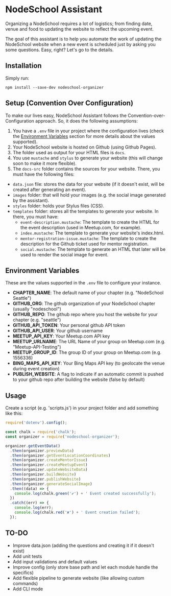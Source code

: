 # NodeSchool Assistant

Organizing a NodeSchool requires a lot of logistics; from finding date, venue and food to updating the website to
reflect the upcoming event.

The goal of this assistant is to help you automate the work of updating the NodeSchool website when a new event is
scheduled just by asking you some questions. Easy, right? Let's go to the details.

## Installation

Simply run:
```
npm install --save-dev nodeschool-organizer
```

## Setup (Convention Over Configuration)

To make our lives easy, NodeSchool Assistant follows the Convention-over-Configuration approach. So, it does the
following assumptions:

1. You have a `.env` file in your project where the configuration lives (check the [Environment Variables](#environment-variables)
section for more details about the values supported).
1. Your NodeSchool website is hosted on Github (using Github Pages).
1. The folder used as output for your HTML files is `docs`.
1. You use `mustache` and `stylus` to generate your website (this will change soon to make it more flexible).
1. The `docs-src` folder contains the sources for your website. There, you must have the following files:
  * `data.json` file: stores the data for your website (if it doesn't exist, will be created after generating an event).
  * `images` folder: that will hold your images (e.g. the social image generated by the assistant).
  * `styles` folder: holds your Stylus files (CSS).
  * `templates` folder: stores all the templates to generate your website. In there, you must have:
    * `event-description.mustache`: The template to create the HTML for the event description (used in Meetup.com, for example).
    * `index.mustache`: The template to generate your website's index.html.
    * `mentor-registration-issue.mustache`: The template to create the description for the Github ticket used for mentor registration.
    * `social.mustache`: The template to generate an HTML that later will be used to render the social image for event.

## Environment Variables

These are the values supported in the `.env` file to configure your instance.

 * **CHAPTER_NAME**: The default name of your chapter (e.g. "NodeSchool Seattle")
 * **GITHUB_ORG**: The github organization of your NodeSchool chapter (usually "nodeschool")
 * **GITHUB_REPO**: The github repo where you host the website for your chapter (e.g. "seattle")
 * **GITHUB_API_TOKEN**: Your personal github API token
 * **GITHUB_API_USER**: Your github username
 * **MEETUP_API_KEY**: Your Meetup.com API key
 * **MEETUP_URLNAME**: The URL Name of your group on Meetup.com (e.g. "Meetup-API-Testing")
 * **MEETUP_GROUP_ID**: The group ID of your group on Meetup.com (e.g. 1556336)
 * **BING_MAPS_API_KEY**: Your Bing Maps API key (to geolocate the venue during event creation)
 * **PUBLISH_WEBSITE**: A flag to indicate if an automatic commit is pushed to your github repo after building the website (false by default)

## Usage

Create a script (e.g. 'scripts.js') in your project folder and add something like this:
```javascript
require('dotenv').config();

const chalk = require('chalk');
const organizer = require('nodeschool-organizer');

organizer.getEventData()
  .then(organizer.previewData)
  .then(organizer.getEventLocationCoordinates)
  .then(organizer.createMentorIssue)
  .then(organizer.createMeetupEvent)
  .then(organizer.updateWebsiteData)
  .then(organizer.buildWebsite)
  .then(organizer.publishWebsite)
  .then(organizer.generateSocialImage)
  .then((data) => {
    console.log(chalk.green('✔') + ' Event created successfully');
  })
  .catch((err) => {
    console.log(err);
    console.log(chalk.red('✘') + ' Event creation failed');
  });
```

## TO-DO
- Improve data.json (adding the questions and creating it if it doesn't exist)
- Add unit tests
- Add input validations and default values
- Improve config (only store base path and let each module handle the specifics)
- Add flexible pipeline to generate website (like allowing custom commands)
- Add CLI mode
